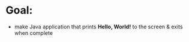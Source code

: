 # Goal:

- make Java application that prints __Hello, World!__
  to the screen & exits when complete 


